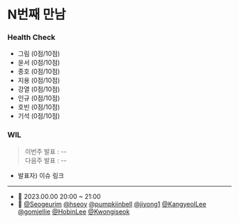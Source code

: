 # N번째 만남

### Health Check

- 그림 (0점/10점)
- 윤서 (0점/10점)
- 종호 (0점/10점)
- 지용 (0점/10점)
- 강열 (0점/10점)
- 인규 (0점/10점)
- 호빈 (0점/10점)
- 기석 (0점/10점)

### WIL

> 이번주 발표 : --  
> 다음주 발표 : --

- 발표자) 이슈 링크

---

- 📆 2023.00.00 20:00 ~ 21:00
- 👥 [@Seogeurim](https://github.com/Seogeurim) [@hseoy](https://github.com/hseoy) [@pumpkiinbell](https://github.com/pumpkiinbell)
  [@jiyong1](https://github.com/jiyong1) [@KangyeolLee](https://github.com/KangyeolLee) [@gomjellie](https://github.com/gomjellie) [@HobinLee](https://github.com/HobinLee) [@Kwongiseok](https://github.com/Kwongiseok)
